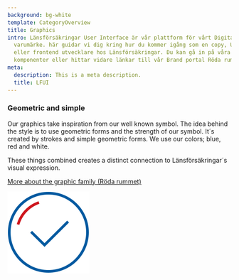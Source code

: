 ```yaml
---
background: bg-white
template: CategoryOverview
title: Graphics
intro: Länsförsäkringar User Interface är vår plattform för vårt Digitala
  varumärke. här guidar vi dig kring hur du kommer igång som en copy, UX, AD
  eller frontend utvecklare hos Länsförsäkringar. Du kan gå in på våra
  komponenter eller hittar vidare länkar till vår Brand portal Röda rummet.
meta:
  description: This is a meta description.
  title: LFUI
---
```

<section>
<Collapse title="About the illustration style"><div class="content">

<div class="ImageBlock ImageBlock__right"><div class="ImageBlock__content">

### Geometric and simple

Our graphics take inspiration from our well known symbol. The idea behind the style is to use geometric forms and the strength of our symbol. It´s created by strokes and simple geometric forms. We use our colors; blue, red and white.

These things combined creates a distinct connection to Länsförsäkringar´s visual expression.

[More about the graphic family (Röda rummet)](https://cloud.brandmaster.com/brandcenter/se/lansforsakringar/)</div><img src="/img/family1.svg" alt="" /></div>
</div></Collapse>
</section>